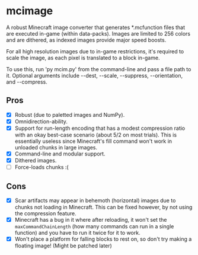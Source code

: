 # mcimage
A robust Minecraft image converter that generates *.mcfunction files that are executed in-game (within data-packs).
Images are limited to 256 colors and are dithered, as indexed images provide major speed boosts.

For all high resolution images due to in-game restrictions, it's required to scale the image, as each pixel is translated to a block in-game.

To use this, run 'py mcim.py' from the command-line and pass a file path to it.
Optional arguments include --dest, --scale, --suppress, --orientation, and --compress.

## Pros
* [x] Robust (due to paletted images and NumPy).
* [x] Omnidirection-ability.
* [x] Support for run-length encoding that has a modest compression ratio with an okay best-case scenario (about 5/2 on most trials). This is essentially useless since Minecraft's fill command won't work in unloaded chunks in large images.
* [x] Command-line and modular support.
* [x] Dithered images.
* [ ] Force-loads chunks :(

## Cons
* [x] Scar artifacts may appear in behemoth (horizontal) images due to chunks not loading in Minecraft. This can be fixed however, by not using the compression feature.
* [x] Minecraft has a bug in it where after reloading, it won't set the `maxCommandChainLength` (how many commands can run in a single function) and you have to run it twice for it to work.
* [x] Won't place a platform for falling blocks to rest on, so don't try making a floating image! (Might be patched later)

